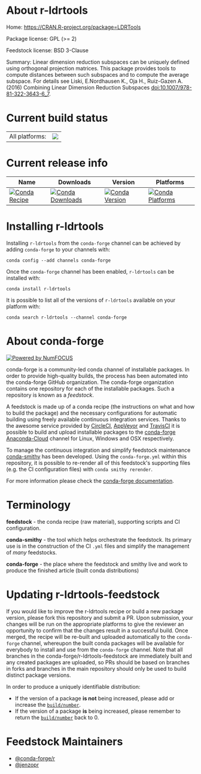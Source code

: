 About r-ldrtools
================

Home: https://CRAN.R-project.org/package=LDRTools

Package license: GPL (>= 2)

Feedstock license: BSD 3-Clause

Summary: Linear dimension reduction subspaces can be uniquely defined using orthogonal projection matrices. This package provides tools to compute distances between such subspaces and to compute the average subspace. For details see Liski, E.Nordhausen K., Oja H., Ruiz-Gazen A. (2016) Combining Linear Dimension Reduction Subspaces <doi:10.1007/978-81-322-3643-6_7>.



Current build status
====================


<table><tr><td>All platforms:</td>
    <td>
      <a href="https://dev.azure.com/conda-forge/feedstock-builds/_build/latest?definitionId=8009&branchName=master">
        <img src="https://dev.azure.com/conda-forge/feedstock-builds/_apis/build/status/r-ldrtools-feedstock?branchName=master">
      </a>
    </td>
  </tr>
</table>

Current release info
====================

| Name | Downloads | Version | Platforms |
| --- | --- | --- | --- |
| [![Conda Recipe](https://img.shields.io/badge/recipe-r--ldrtools-green.svg)](https://anaconda.org/conda-forge/r-ldrtools) | [![Conda Downloads](https://img.shields.io/conda/dn/conda-forge/r-ldrtools.svg)](https://anaconda.org/conda-forge/r-ldrtools) | [![Conda Version](https://img.shields.io/conda/vn/conda-forge/r-ldrtools.svg)](https://anaconda.org/conda-forge/r-ldrtools) | [![Conda Platforms](https://img.shields.io/conda/pn/conda-forge/r-ldrtools.svg)](https://anaconda.org/conda-forge/r-ldrtools) |

Installing r-ldrtools
=====================

Installing `r-ldrtools` from the `conda-forge` channel can be achieved by adding `conda-forge` to your channels with:

```
conda config --add channels conda-forge
```

Once the `conda-forge` channel has been enabled, `r-ldrtools` can be installed with:

```
conda install r-ldrtools
```

It is possible to list all of the versions of `r-ldrtools` available on your platform with:

```
conda search r-ldrtools --channel conda-forge
```


About conda-forge
=================

[![Powered by NumFOCUS](https://img.shields.io/badge/powered%20by-NumFOCUS-orange.svg?style=flat&colorA=E1523D&colorB=007D8A)](http://numfocus.org)

conda-forge is a community-led conda channel of installable packages.
In order to provide high-quality builds, the process has been automated into the
conda-forge GitHub organization. The conda-forge organization contains one repository
for each of the installable packages. Such a repository is known as a *feedstock*.

A feedstock is made up of a conda recipe (the instructions on what and how to build
the package) and the necessary configurations for automatic building using freely
available continuous integration services. Thanks to the awesome service provided by
[CircleCI](https://circleci.com/), [AppVeyor](https://www.appveyor.com/)
and [TravisCI](https://travis-ci.org/) it is possible to build and upload installable
packages to the [conda-forge](https://anaconda.org/conda-forge)
[Anaconda-Cloud](https://anaconda.org/) channel for Linux, Windows and OSX respectively.

To manage the continuous integration and simplify feedstock maintenance
[conda-smithy](https://github.com/conda-forge/conda-smithy) has been developed.
Using the ``conda-forge.yml`` within this repository, it is possible to re-render all of
this feedstock's supporting files (e.g. the CI configuration files) with ``conda smithy rerender``.

For more information please check the [conda-forge documentation](https://conda-forge.org/docs/).

Terminology
===========

**feedstock** - the conda recipe (raw material), supporting scripts and CI configuration.

**conda-smithy** - the tool which helps orchestrate the feedstock.
                   Its primary use is in the construction of the CI ``.yml`` files
                   and simplify the management of *many* feedstocks.

**conda-forge** - the place where the feedstock and smithy live and work to
                  produce the finished article (built conda distributions)


Updating r-ldrtools-feedstock
=============================

If you would like to improve the r-ldrtools recipe or build a new
package version, please fork this repository and submit a PR. Upon submission,
your changes will be run on the appropriate platforms to give the reviewer an
opportunity to confirm that the changes result in a successful build. Once
merged, the recipe will be re-built and uploaded automatically to the
`conda-forge` channel, whereupon the built conda packages will be available for
everybody to install and use from the `conda-forge` channel.
Note that all branches in the conda-forge/r-ldrtools-feedstock are
immediately built and any created packages are uploaded, so PRs should be based
on branches in forks and branches in the main repository should only be used to
build distinct package versions.

In order to produce a uniquely identifiable distribution:
 * If the version of a package **is not** being increased, please add or increase
   the [``build/number``](https://conda.io/docs/user-guide/tasks/build-packages/define-metadata.html#build-number-and-string).
 * If the version of a package **is** being increased, please remember to return
   the [``build/number``](https://conda.io/docs/user-guide/tasks/build-packages/define-metadata.html#build-number-and-string)
   back to 0.

Feedstock Maintainers
=====================

* [@conda-forge/r](https://github.com/conda-forge/r/)
* [@jenzopr](https://github.com/jenzopr/)

